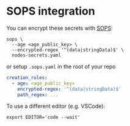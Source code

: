 # SOPS integration

You can encrypt these secrets with [SOPS][sops]:

```shell
sops \
  --age <age_public_key> \
  --encrypted-regex '^(data|stringData)$' \
  nodes-secrets.yaml
```

or setup `.sops.yaml` in the root of your repo

```yaml
creation_rules:
  - age: <age_public_key>
    encrypted-regex: '^(data|stringData)$'
    path_regex: ...
```

To use a different editor (e.g. VSCode):

```shell
export EDITOR='code --wait'
```

[sops]: https://github.com/getsops/sops
